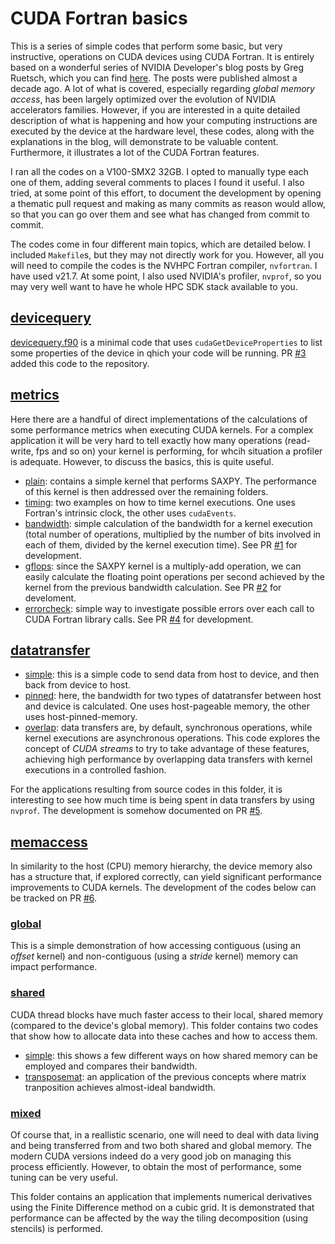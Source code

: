 # CUDA Fortran basics

This is a series of simple codes that perform some basic, but very instructive, operations on CUDA devices using CUDA Fortran. It is entirely based on a wonderful series of NVIDIA Developer's blog posts by Greg Ruetsch, which you can find [here](https://developer.nvidia.com/blog/easy-introduction-cuda-fortran/). The posts were published almost a decade ago. A lot of what is covered, especially regarding *global memory access*, has been largely optimized over the evolution of NVIDIA accelerators families. However, if you are interested in a quite detailed description of what is happening and how your computing instructions are executed by the device at the hardware level, these codes, along with the explanations in the blog, will demonstrate to be valuable content. Furthermore, it illustrates a lot of the CUDA Fortran features. 

I ran all the codes on a V100-SMX2 32GB. I opted to manually type each one of them, adding several comments to places I found it useful. I also tried, at some point of this effort, to document the development by opening a thematic pull request and making as many commits as reason would allow, so that you can go over them and see what has changed from commit to commit.

The codes come in four different main topics, which are detailed below. I included ```Makefile```s, but they may not directly work for you. However, all you will need to compile the codes is the NVHPC Fortran compiler, ```nvfortran```. I have used v21.7. At some point, I also used NVIDIA's profiler, ```nvprof```, so you may very well want to have he whole HPC SDK stack available to you.



## [devicequery](./devicequery)
[devicequery.f90](/devicequery/devicequery.f90) is a minimal code that uses ```cudaGetDeviceProperties``` to list some properties of the device in qhich your code will be running. PR [#3](https://github.com/babreu-ncsa/cudafortran/pull/3) added this code to the repository.

## [metrics](./metrics)
Here there are a handful of direct implementations of the calculations of some performance metrics when executing CUDA kernels. For a complex application it will be very hard to tell exactly how many operations (read-write, fps and so on) your kernel is performing, for whcih situation a profiler is adequate. However, to discuss the basics, this is quite useful.

- [plain](./metrics/plain): contains a simple kernel that performs SAXPY. The performance of this kernel is then addressed over the remaining folders.
- [timing](./metrics/timing): two examples on how to time kernel executions. One uses Fortran's intrinsic clock, the other uses ```cudaEvents```.
- [bandwidth](./metrics/bandwidth): simple calculation of the bandwidth for a kernel execution (total number of operations, multiplied by the number of bits involved in each of them, divided by the kernel execution time). See PR [#1](https://github.com/babreu-ncsa/cudafortran/pull/1) for development.
- [gflops](./metrics/gflops): since the SAXPY kernel is a multiply-add operation, we can easily calculate the floating point operations per second achieved by the kernel from the previous bandwidth calculation. See PR [#2](https://github.com/babreu-ncsa/cudafortran/pull/2) for develoment.
- [errorcheck](./metrics/errorcheck): simple way to investigate possible errors over each call to CUDA Fortran library calls. See PR [#4](https://github.com/babreu-ncsa/cudafortran/pull/4) for development.

## [datatransfer](./datatransfer)
- [simple](./datatransfer/simple): this is a simple code to send data from host to device, and then back from device to host.
- [pinned](./datatransfer/pinned): here, the bandwidth for two types of datatransfer between host and device is calculated. One uses host-pageable memory, the other uses host-pinned-memory.
- [overlap](./datatransfer/overlap): data transfers are, by default, synchronous operations, while kernel executions are asynchronous operations. This code explores the concept of *CUDA streams* to try to take advantage of these features, achieving high performance by overlapping data transfers with kernel executions in a controlled fashion.

For the applications resulting from source codes in this folder, it is interesting to see how much time is being spent in data transfers by using ```nvprof```. The development is somehow documented on PR [#5](https://github.com/babreu-ncsa/cudafortran/pull/5).

## [memaccess](./memaccess)
In similarity to the host (CPU) memory hierarchy, the device memory also has a structure that, if explored correctly, can yield significant performance improvements to CUDA kernels. The development of the codes below can be tracked on PR [#6](https://github.com/babreu-ncsa/cudafortran/pull/6).
### [global](./memaccess/global)
This is a simple demonstration of how accessing contiguous (using an *offset* kernel) and non-contiguous (using a *stride* kernel) memory can impact performance.

### [shared](./memaccess/shared)
CUDA thread blocks have much faster access to their local, shared memory (compared to the device's global memory). This folder contains two codes that show how to allocate data into these caches and how to access them.
- [simple](./memaccess/shared/simple): this shows a few different ways on how shared memory can be employed and compares their bandwidth.
- [transposemat](./memaccess/shared/transposemat): an application of the previous concepts where matrix tranposition achieves almost-ideal bandwidth.

### [mixed](./memaccess/mixed)
Of course that, in a reallistic scenario, one will need to deal with data living and being transferred from and two both shared and global memory. The modern CUDA versions indeed do a very good job on managing this process efficiently. However, to obtain the most of performance, some tuning can be very useful. 

This folder contains an application that implements numerical derivatives using the Finite Difference method on a cubic grid. It is demonstrated that performance can be affected by the way the tiling decomposition (using stencils) is performed.
